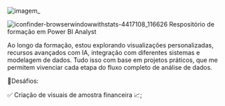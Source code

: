 ![imagem_](https://github.com/user-attachments/assets/c85d46d4-b0c4-4b98-beaa-a0c86d1e9da2)


![iconfinder-browserwindowwithstats-4417108_116626](https://github.com/user-attachments/assets/652d1b1a-3835-41c7-a9c6-2dcd3a7ba437) Respositório de formação em Power BI Analyst 

Ao longo da formação, estou explorando visualizações personalizadas, recursos avançados com IA, integração com diferentes sistemas e modelagem de dados. Tudo isso com base em projetos práticos, que me permitem vivenciar cada etapa do fluxo completo de análise de dados. 

📝Desáfios:

✅ Criação de visuais de amostra financeira 📈;
